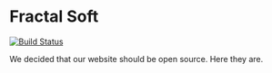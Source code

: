 # Fractal Soft
[![Build Status](https://travis-ci.org/fractalsoft/fractalsoft.org.svg)](https://travis-ci.org/fractalsoft/fractalsoft.org)

We decided that our website should be open source. Here they are.
